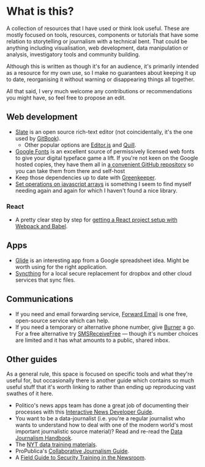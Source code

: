 # What is this?

A collection of resources that I have used or think look useful. These are mostly focused on tools, resources, components or tutorials that have some relation to storytelling or journalism with a technical bent. That could be anything including visualisation, web development, data manipulation or analysis, investigatory tools and community building.

Although this is written as though it's for an audience, it's primarily intended as a resource for my own use, so I make no guarantees about keeping it up to date, reorganising it without warning or disappearing things all together.

All that said, I very much welcome any contributions or recommendations you might have, so feel free to propose an edit.



## Web development

* [Slate](https://www.slatejs.org/#/rich-text) is an open source rich-text editor \(not coincidentally, it's the one used by [GitBook](https://www.gitbook.com/)\).
  * Other popular options are [Editor.js](https://editorjs.io/) and [Quill](https://quilljs.com/).
* [Google Fonts](https://fonts.google.com/) is an excellent source of permissively licensed web fonts to give your digital typeface game a lift. If you're not keen on the Google hosted copies, they have them all in [a convenient GitHub repository](https://github.com/google/fonts) so you can take them from there and self-host
* Keep those dependencies up to date with [Greenkeeper](https://greenkeeper.io/).
* [Set operations on javascript arrays](https://medium.com/@alvaro.saburido/set-theory-for-arrays-in-es6-eb2f20a61848) is something I seem to find myself needing again and again for which I haven't found a nice library.

### React

* A pretty clear step by step for [getting a React project setup with Webpack and Babel](https://blog.usejournal.com/creating-a-react-app-from-scratch-f3c693b84658).

## Apps

* [Glide](https://www.glideapps.com) is an interesting app from a Google spreadsheet idea. Might be worth using for the right application.
* [Syncthing](https://docs.syncthing.net/index.html) for a local secure replacement for dropbox and other cloud services that sync files.

## Communications

* If you need and email forwarding service, [Forward Email](https://forwardemail.net/) is one free, open-source service which can help.
* If you need a temporary or alternative phone number, give [Burner](https://www.burnerapp.com/) a go. For a free alternative try [SMSReceiveFree](https://smsreceivefree.com/) — though it's number choices are limited and it has what amounts to a public, shared inbox.

## Other guides

As a general rule, this space is focused on specific tools and what they're useful for, but occasionally there is another guide which contains so much useful stuff that it's worth linking to rather than ending up reproducing vast swathes of it here.

* Politico's news apps team has done a great job of documenting their processes with this [Interactive News Developer Guide](https://docs.politicoapps.com/politico-newsroom-developer-guide/).
* You want to be a data-journalist \(i.e. you're a regular journalist who wants to understand how to deal with one of the modern world's most important journalistic source material\)? Read and re-read the [Data Journalism Handbook](https://datajournalismhandbook.org/). 
* The [NYT data training materials](https://drive.google.com/drive/u/0/folders/1ZS57_40tWuIB7tV4APVMmTZ-5PXDwX9w).
* ProPublica's [Collaborative Journalism Guide](https://propublica.gitbook.io/collaborative/).
* A [Field Guide to Security Training in the Newsroom](https://the-field-guide-to-security-training-in-the-newsroom.readthedocs.io/en/latest/index.html).

